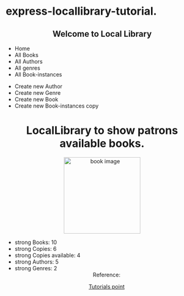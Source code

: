 # express-locallibrary-tutorial.


<body>

  <h2 style="text-align:center;">Welcome to Local Library</h2>

<ul style="text-align:left;" colour="blue">
  <li>Home</li>
  <li>All Books</li>
  <li>All Authors</li>
  <li>All genres</li>
  <li>All Book-instances</li>
</ul>

<ul style="text-align:left;">
  <li>Create new Author</li>
  <li>Create new Genre</li>
  <li>Create new Book</li>
  <li>Create new Book-instances copy</li>
</ul>
<h1 style="text-align:center;">LocalLibrary to show patrons available books. </h1>



<article style="text-align:center;" >

<img src="https://comps.canstockphoto.com/composition-with-vintage-old-hardback-stock-images_csp34114456.jpg" alt="book image" height="200" width="200" class="center">

</article>

<ul>
      <li> strong Books: 10</li>
      <li> strong Copies: 6</li>
      <li> strong Copies available: 4 </li>
      <li> strong Authors: 5</li>
      <li> strong Genres: 2</li>
  

<footer style="text-align:center;">
Reference:

<a href="https://www.tutorialspoint.com/mvc_framework/mvc_framework_introduction.htm">Tutorials point</a>

</footer>

